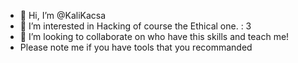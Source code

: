 - 👋 Hi, I’m @KaliKacsa
- 👀 I’m interested in Hacking of course the Ethical one. : 3 
- 💞️ I’m looking to collaborate on who have this skills and teach me!
- Please note me if you have tools that you recommanded 
 

<!---
KaliKacsa/KaliKacsa is a ✨ special ✨ repository because its `README.md` (this file) appears on your GitHub profile.
You can click the Preview link to take a look at your changes.
--->
